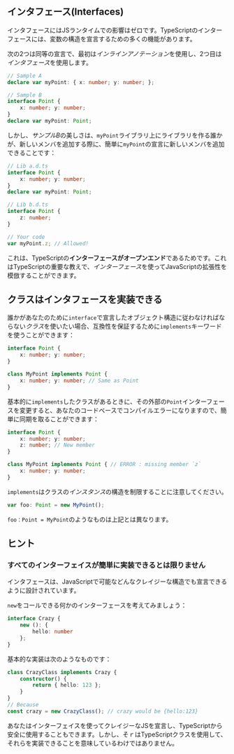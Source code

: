 ## インタフェース(Interfaces)

インタフェースにはJSランタイムでの影響はゼロです。TypeScriptのインターフェースには、変数の構造を宣言するための多くの機能があります。

次の2つは同等の宣言で、最初は*インラインアノテーション*を使用し、2つ目は*インタフェース*を使用します。

```ts
// Sample A
declare var myPoint: { x: number; y: number; };

// Sample B
interface Point {
    x: number; y: number;
}
declare var myPoint: Point;
```

しかし、*サンプルB*の美しさは、`myPoint`ライブラリ上にライブラリを作る誰かが、新しいメンバを追加する際に、簡単に`myPoint`の宣言に新しいメンバを追加できることです：

```ts
// Lib a.d.ts
interface Point {
    x: number; y: number;
}
declare var myPoint: Point;

// Lib b.d.ts
interface Point {
    z: number;
}

// Your code
var myPoint.z; // Allowed!
```

これは、TypeScriptの**インターフェースがオープンエンド**であるためです。これはTypeScriptの重要な教えで、*インターフェース*を使ってJavaScriptの拡張性を模倣することができます。


## クラスはインタフェースを実装できる

誰かがあなたのために`interface`で宣言したオブジェクト構造に従わなければならない*クラス*を使いたい場合、互換性を保証するために`implements`キーワードを使うことができます：

```ts
interface Point {
    x: number; y: number;
}

class MyPoint implements Point {
    x: number; y: number; // Same as Point
}
```

基本的に`implements`したクラスがあるときに、その外部の`Point`インターフェースを変更すると、あなたのコードベースでコンパイルエラーになりますので、簡単に同期を取ることができます：

```ts
interface Point {
    x: number; y: number;
    z: number; // New member
}

class MyPoint implements Point { // ERROR : missing member `z`
    x: number; y: number;
}
```

`implements`はクラスの*インスタンス*の構造を制限することに注意してください。

```ts
var foo: Point = new MyPoint();
```

`foo：Point = MyPoint`のようなものは上記とは異なります。


## ヒント

### すべてのインターフェイスが簡単に実装できるとは限りません

インタフェースは、JavaScriptで可能などんなクレイジーな構造でも宣言できるように設計されています。

`new`をコールできる何かのインターフェースを考えてみましょう：

```ts
interface Crazy {
    new (): {
        hello: number
    };
}
```

基本的な実装は次のようなものです：

```ts
class CrazyClass implements Crazy {
    constructor() {
        return { hello: 123 };
    }
}
// Because
const crazy = new CrazyClass(); // crazy would be {hello:123}
```

あなたはインターフェイスを使ってクレイジーなJSを宣言し、TypeScriptから安全に使用することもできます。しかし、そｒはTypeScriptクラスを使用して、それらを実装できることを意味しているわけではありません。
